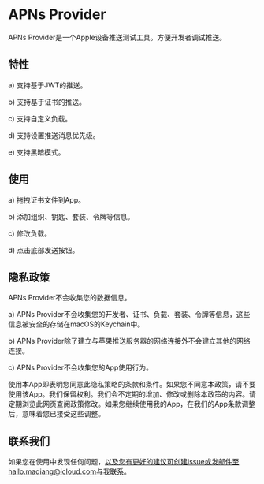 # APNs Provider

APNs Provider是一个Apple设备推送测试工具。方便开发者调试推送。

## 特性

a) 支持基于JWT的推送。

b) 支持基于证书的推送。

c) 支持自定义负载。

d) 支持设置推送消息优先级。

e) 支持黑暗模式。

## 使用

a) 拖拽证书文件到App。

b) 添加组织、钥匙、套装、令牌等信息。

c) 修改负载。

d) 点击底部发送按钮。

## 隐私政策

APNs Provider不会收集您的数据信息。

a) APNs Provider不会收集您的开发者、证书、负载、套装、令牌等信息，这些信息被安全的存储在macOS的Keychain中。

b) APNs Provider除了建立与苹果推送服务器的网络连接外不会建立其他的网络连接。

c) APNs Provider不会收集您的App使用行为。

使用本App即表明您同意此隐私策略的条款和条件。如果您不同意本政策，请不要使用该App。我们保留权利。我们会不定期的增加、修改或删除本政策的内容。请定期浏览此网页查阅政策修改。如果您继续使用我的App，在我们的App条款调整后，意味着您已接受这些调整。

## 联系我们

如果您在使用中发现任何问题，以及您有更好的建议可创建issue或发邮件至hallo.maqiang@icloud.com与我联系。
